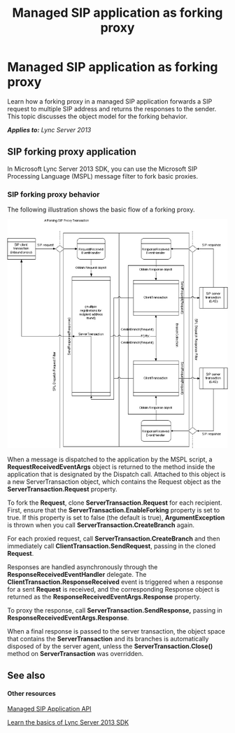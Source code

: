 ﻿---
title: Managed SIP application as forking proxy
TOCTitle: Managed SIP application as forking proxy
ms:assetid: 7d076640-0dc2-4994-bb14-e4a4cd7059c4
ms:mtpsurl: https://msdn.microsoft.com/en-us/library/Dn439071(v=office.15)
ms:contentKeyID: 57096230
ms.date: 02/11/2016
mtps_version: v=office.15
---

# Managed SIP application as forking proxy

Learn how a forking proxy in a managed SIP application forwards a SIP request to multiple SIP address and returns the responses to the sender. This topic discusses the object model for the forking behavior.


_**Applies to:** Lync Server 2013_

## SIP forking proxy application

In Microsoft Lync Server 2013 SDK, you can use the Microsoft SIP Processing Language (MSPL) message filter to fork basic proxies.

### SIP forking proxy behavior

The following illustration shows the basic flow of a forking proxy.

![SIP Forking Proxy Transaction](images/Dn439071.SIP_Forking_Proxy_Transaction(Office.15).jpg "SIP Forking Proxy Transaction")

When a message is dispatched to the application by the MSPL script, a **RequestReceivedEventArgs** object is returned to the method inside the application that is designated by the Dispatch call. Attached to this object is a new ServerTransaction object, which contains the Request object as the **ServerTransaction.Request** property.

To fork the **Request**, clone **ServerTransaction.Request** for each recipient. First, ensure that the **ServerTransaction.EnableForking** property is set to true. If this property is set to false (the default is true), **ArgumentException** is thrown when you call **ServerTransaction.CreateBranch** again.

For each proxied request, call **ServerTransaction.CreateBranch** and then immediately call **ClientTransaction.SendRequest**, passing in the cloned **Request**.

Responses are handled asynchronously through the **ResponseReceivedEventHandler** delegate. The **ClientTransaction.ResponseReceived** event is triggered when a response for a sent **Request** is received, and the corresponding Response object is returned as the **ResponseReceivedEventArgs.Response** property.

To proxy the response, call **ServerTransaction.SendResponse,** passing in **ResponseReceivedEventArgs.Response**.

When a final response is passed to the server transaction, the object space that contains the **ServerTransaction** and its branches is automatically disposed of by the server agent, unless the **ServerTransaction.Close()** method on **ServerTransaction** was overridden.

## See also

#### Other resources

[Managed SIP Application API](managed-sip-application-api.md)

[Learn the basics of Lync Server 2013 SDK](learn-the-basics-of-lync-server-2013-sdk.md)

